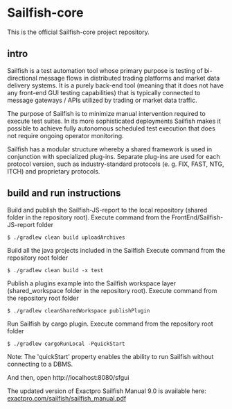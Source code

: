 Sailfish-core
==========

This is the official Sailfish-core project repository.

## intro

Sailfish is a test automation tool whose primary purpose is testing of bi-directional message flows in distributed trading platforms and market data delivery systems. It is a purely back-end tool (meaning that it does not have any front-end GUI testing capabilities) that is typically connected to message gateways / APIs utilized by trading or market data traffic.

The purpose of Sailfish is to minimize manual intervention required to execute test suites. In its more sophisticated deployments Sailfish makes it possible to achieve fully autonomous scheduled test execution that does not require ongoing operator monitoring.

Sailfish has a modular structure whereby a shared framework is used in conjunction with specialized plug-ins. Separate plug-ins are used for each protocol version, such as industry-standard protocols (e. g. FIX, FAST, NTG, ITCH) and proprietary protocols.


## build and run instructions

Build and publish the Sailfish-JS-report to the local repository (shared folder in the repository root).
Execute command from the FrontEnd/Sailfish-JS-report folder
```
$ ./gradlew clean build uploadArchives
```

Build all the java projects included in the Sailfish
Execute command from the repository root folder
```
$ ./gradlew clean build -x test
```

Publish a plugins example into the Sailfish workspace layer (shared_workspace folder in the repository root).
Execute command from the repository root folder
```
$ ./gradlew cleanSharedWorkspace publishPlugin
```

Run Sailfish by cargo plugin.
Execute command from the repository root folder
```
$ ./gradlew cargoRunLocal -PquickStart
```
Note: The 'quickStart' property enables the ability to run Sailfish without connecting to a DBMS.

And then, open http://localhost:8080/sfgui

The updated version of Exactpro Sailfish Manual 9.0 is available here: [exactpro.com/sailfish/sailfish_manual.pdf](https://exactpro.com/sailfish/sailfish_manual.pdf)
